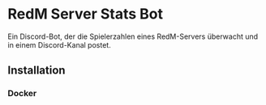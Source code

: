 # RedM Server Stats Bot

Ein Discord-Bot, der die Spielerzahlen eines RedM-Servers überwacht und in einem Discord-Kanal postet.

## Installation

### Docker
